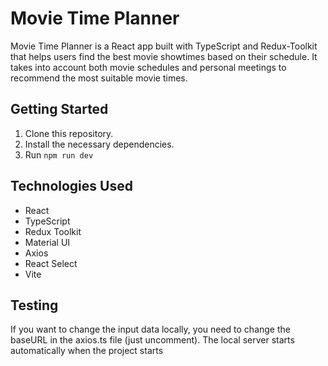 # Movie Time Planner

Movie Time Planner is a React app built with TypeScript and Redux-Toolkit that helps users find the best movie showtimes based on their schedule. It takes into account both movie schedules and personal meetings to recommend the most suitable movie times.

## Getting Started

1. Clone this repository.
2. Install the necessary dependencies.
3. Run `npm run dev`

## Technologies Used

- React
- TypeScript
- Redux Toolkit
- Material UI
- Axios
- React Select
- Vite

## Testing

If you want to change the input data locally, you need to change the baseURL in the axios.ts file (just uncomment). The local server starts automatically when the project starts
